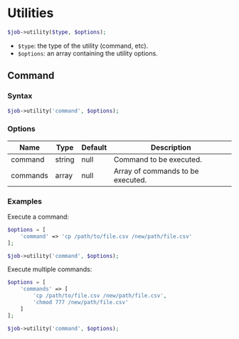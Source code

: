 # Utilities
```php
$job->utility($type, $options);
```
* `$type`: the type of the utility (command, etc).
* `$options`: an array containing the utility options.


## Command
### Syntax
```php
$job->utility('command', $options);
```
### Options
| Name | Type   | Default | Description |
| ---- | ------ |-------- | ----------- |
| command | string | null | Command to be executed. |
| commands | array | null | Array of commands to be executed. |

### Examples
Execute a command:
```php
$options = [
    'command' => 'cp /path/to/file.csv /new/path/file.csv'
];

$job->utility('command', $options);
```
Execute multiple commands:
```php
$options = [
    'commands' => [
        'cp /path/to/file.csv /new/path/file.csv',
        'chmod 777 /new/path/file.csv'
    ]
];

$job->utility('command', $options);
```
